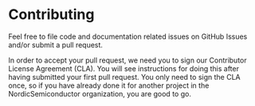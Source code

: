 ---
---

# Contributing

Feel free to file code and documentation related issues on GitHub Issues and/or
submit a pull request.

In order to accept your pull request, we need you to sign our Contributor
License Agreement (CLA). You will see instructions for doing this after having
submitted your first pull request. You only need to sign the CLA once, so if you
have already done it for another project in the NordicSemiconductor
organization, you are good to go.
